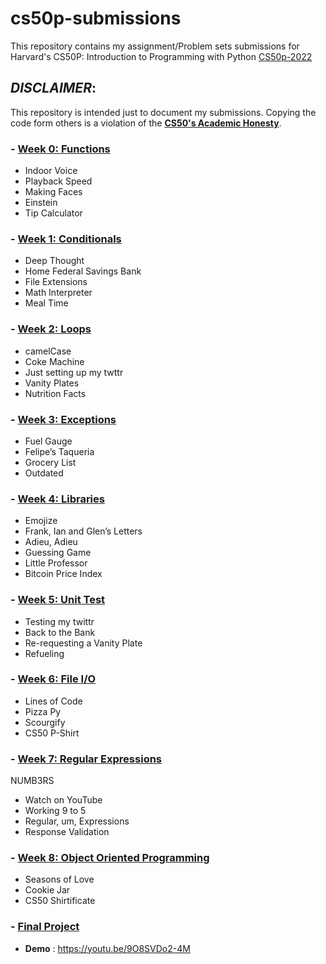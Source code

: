 # cs50p-submissions
This repository contains my assignment/Problem sets submissions for Harvard's CS50P: Introduction to Programming with Python [CS50p-2022](https://cs50.harvard.edu/python/2022/)

## _DISCLAIMER_:

This repository is intended just to document my submissions. Copying the code form others is a violation of the [__CS50's Academic Honesty__](https://cs50.harvard.edu/python/2022/honesty/).

### - [Week 0: Functions](https://cs50.harvard.edu/python/2022/psets/0/)
- Indoor Voice
- Playback Speed
- Making Faces
- Einstein
- Tip Calculator

### - [Week 1: Conditionals](https://cs50.harvard.edu/python/2022/psets/1/)
- Deep Thought
- Home Federal Savings Bank
- File Extensions
- Math Interpreter
- Meal Time

### - [Week 2: Loops](https://cs50.harvard.edu/python/2022/psets/2/)
- camelCase
- Coke Machine
- Just setting up my twttr
- Vanity Plates
- Nutrition Facts

### - [Week 3: Exceptions](https://cs50.harvard.edu/python/2022/psets/3/)
- Fuel Gauge
- Felipe’s Taqueria
- Grocery List
- Outdated

### - [Week 4: Libraries](https://cs50.harvard.edu/python/2022/psets/4/)
- Emojize
- Frank, Ian and Glen’s Letters
- Adieu, Adieu
- Guessing Game
- Little Professor
- Bitcoin Price Index

### - [Week 5: Unit Test](https://cs50.harvard.edu/python/2022/psets/5/)
- Testing my twittr
- Back to the Bank
- Re-requesting a Vanity Plate
- Refueling

### - [Week 6: File I/O](https://cs50.harvard.edu/python/2022/psets/6/)
- Lines of Code
- Pizza Py
- Scourgify
- CS50 P-Shirt

### - [Week 7: Regular Expressions](https://cs50.harvard.edu/python/2022/psets/7/)
NUMB3RS
- Watch on YouTube
- Working 9 to 5
- Regular, um, Expressions
- Response Validation

### - [Week 8: Object Oriented Programming](https://cs50.harvard.edu/python/2022/psets/8/)
- Seasons of Love
- Cookie Jar
- CS50 Shirtificate

### - [Final Project](https://cs50.harvard.edu/python/2022/project/)
- __Demo__ : https://youtu.be/9O8SVDo2-4M
